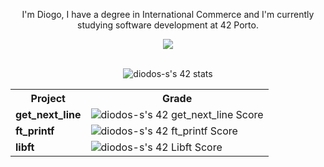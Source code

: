 <p align=center>I'm Diogo, I have a degree in International Commerce and I'm currently studying software development at 42 Porto.</p>

<p align="center">
  <a href="https://skillicons.dev">
    <img src="https://skillicons.dev/icons?i=html,css,bootstrap,js,c,linux,bash" />
  </a>
</p>

<br>

<div align=center>
  <img src="https://badge42.vercel.app/api/v2/clhiw7sf5015108kyfbt8rvwd/stats?cursusId=21&coalitionId=292" alt="diodos-s's 42 stats" />
</div>

<table align=center>
  <tr>
    <th>Project</th>
    <th>Grade</th>
  </tr>
  <tr>
    <td><b>get_next_line</b></td>
    <td><img src="https://badge42.vercel.app/api/v2/clhiw7sf5015108kyfbt8rvwd/project/3087967" alt="diodos-s's 42 get_next_line Score" /></td>
  </tr>
  <tr>
    <td><b>ft_printf</b></td>
    <td><img src="https://badge42.vercel.app/api/v2/clhiw7sf5015108kyfbt8rvwd/project/3082301" alt="diodos-s's 42 ft_printf Score" /></td>
  </tr>
  <tr>
    <td><b>libft</b></td>
    <td><img src="https://badge42.vercel.app/api/v2/clhiw7sf5015108kyfbt8rvwd/project/3062373" alt="diodos-s's 42 Libft Score" /></td>
  </tr>
</table>
